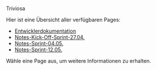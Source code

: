 Triviosa

Hier ist eine Übersicht aller verfügbaren Pages:

- [Entwicklerdokumentation](Enticklerdokumentation-(WIP))
- [Notes-Kick-Off-Sprint-27.04.](Notes-Kick-Off-Sprint-27.04.)
- [Notes-Sprint-04.05.](Notes-Sprint-04.05.)
- [Notes-Sprint-12.05.](Notes-Sprint-12.05.)

Wähle eine Page aus, um weitere Informationen zu erhalten.